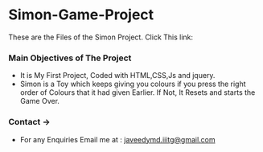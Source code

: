 # Simon-Game-Project
These are the Files of the Simon Project. Click This link: 


### Main Objectives of The Project
 - It is My First Project, Coded with HTML,CSS,Js and jquery.
 - Simon is a Toy which keeps giving you colours if you press the right order of Colours that it had given Earlier. If Not, It Resets
  and starts the Game Over.
  
### Contact ->
  - For any Enquiries Email me at : javeedymd.iiitg@gmail.com
